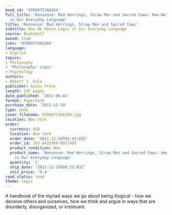 ```yaml
---
book_id: '9780975366264'
full_title: 'Nonsense: Red Herrings, Straw Men and Sacred Cows: How We Abuse Logic
  in Our Everyday Language'
title: 'Nonsense: Red Herrings, Straw Men and Sacred Cows'
subtitle: How We Abuse Logic in Our Everyday Language
source: Bookshelf
owned: true
isbn: '9780975366264'
language:
- English
topics:
- Philosophy
- 'Philosophy: Logic'
- Psychology
authors:
- Robert J. Gula
publisher: Axios Press
length: 245 pages
date_published: '2011-06-01'
format: Paperback
purchase_date: '2011-12-19'
type: book
cover_filename: 9780975366264.jpg
location: New York
order:
  currency: USD
  location: New York
  order_date: '2011-12-18T05:42:03Z'
  order_id: 103-8425969-0927405
  product_condition: New
  product_name: 'Nonsense: Red Herrings, Straw Men and Sacred Cows: How We Abuse Logic
    in Our Everyday Language'
  quantity: '1'
  ship_date: '2011-12-19T09:23:03Z'
  unit_price: '9.4'
read_status: read
theme: logic
---
```

A handbook of the myriad ways we go about being illogical - how we deceive others and ourselves, how we think and argue in ways that are disorderly, disorganized, or irrelevant.

